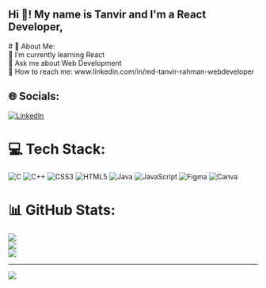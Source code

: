 <h2 align="left">Hi 👋! My name is Tanvir and I'm a React Developer,</h2>
# 💫 About Me:
<br>🌱 I’m currently learning React<br>💬 Ask me about Web Development<br>🔭 How to reach me: www.linkedin.com/in/md-tanvir-rahman-webdeveloper


## 🌐 Socials:
[![LinkedIn](https://img.shields.io/badge/LinkedIn-%230077B5.svg?logo=linkedin&logoColor=white)](https://linkedin.com/in/md-tanvir-rahman-webdeveloper) 

# 💻 Tech Stack:
![C](https://img.shields.io/badge/c-%2300599C.svg?style=plastic&logo=c&logoColor=white) ![C++](https://img.shields.io/badge/c++-%2300599C.svg?style=plastic&logo=c%2B%2B&logoColor=white) ![CSS3](https://img.shields.io/badge/css3-%231572B6.svg?style=plastic&logo=css3&logoColor=white) ![HTML5](https://img.shields.io/badge/html5-%23E34F26.svg?style=plastic&logo=html5&logoColor=white) ![Java](https://img.shields.io/badge/java-%23ED8B00.svg?style=plastic&logo=openjdk&logoColor=white) ![JavaScript](https://img.shields.io/badge/javascript-%23323330.svg?style=plastic&logo=javascript&logoColor=%23F7DF1E) ![Figma](https://img.shields.io/badge/figma-%23F24E1E.svg?style=plastic&logo=figma&logoColor=white) ![Canva](https://img.shields.io/badge/Canva-%2300C4CC.svg?style=plastic&logo=Canva&logoColor=white)
# 📊 GitHub Stats:
![](https://github-readme-stats.vercel.app/api?username=tanvirShantoo&theme=gruvbox&hide_border=false&include_all_commits=false&count_private=false)<br/>
![](https://github-readme-streak-stats.herokuapp.com/?user=tanvirShantoo&theme=gruvbox&hide_border=false)<br/>
![](https://github-readme-stats.vercel.app/api/top-langs/?username=tanvirShantoo&theme=gruvbox&hide_border=false&include_all_commits=false&count_private=false&layout=compact)

---
[![](https://visitcount.itsvg.in/api?id=tanvirShantoo&icon=4&color=7)](https://visitcount.itsvg.in)

<!-- Proudly created with GPRM ( https://gprm.itsvg.in ) -->
